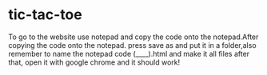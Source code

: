 # tic-tac-toe
To go to the website use notepad and copy the code onto the notepad.After copying the code onto the notepad. press save as and put it in a folder,also remember to name the notepad code (____).html and make it all files
after that, open it with google chrome and it should work!
 

